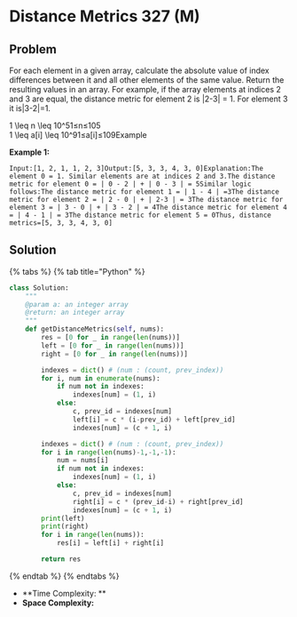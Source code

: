 # Distance Metrics 327 (M)

## Problem

For each element in a given array, calculate the absolute value of index differences between it and all other elements of the same value. Return the resulting values in an array. For example, if the array elements at indices 2 and 3 are equal, the distance metric for element 2 is |2-3| = 1. For element 3 it is|3-2|=1.

1 \leq n \leq 10^51≤n≤105\
1 \leq a\[i] \leq 10^91≤a\[i]≤109Example

**Example 1:**

```
Input:[1, 2, 1, 1, 2, 3]Output:[5, 3, 3, 4, 3, 0]Explanation:The element 0 = 1. Similar elements are at indices 2 and 3.The distance metric for element 0 = | 0 - 2 | + | 0 - 3 | = 5Similar logic follows:The distance metric for element 1 = | 1 - 4 | =3The distance metric for element 2 = | 2 - 0 | + | 2-3 | = 3The distance metric for element 3 = | 3 - 0 | + | 3 - 2 | = 4The distance metric for element 4 = | 4 - 1 | = 3The distance metric for element 5 = 0Thus, distance metrics=[5, 3, 3, 4, 3, 0]
```

## Solution

{% tabs %}
{% tab title="Python" %}
```python
class Solution:
    """
    @param a: an integer array
    @return: an integer array
    """
    def getDistanceMetrics(self, nums):
        res = [0 for _ in range(len(nums))]
        left = [0 for _ in range(len(nums))]
        right = [0 for _ in range(len(nums))]

        indexes = dict() # (num : (count, prev_index))
        for i, num in enumerate(nums):
            if num not in indexes:
                indexes[num] = (1, i)
            else:
                c, prev_id = indexes[num]
                left[i] = c * (i-prev_id) + left[prev_id]
                indexes[num] = (c + 1, i)

        indexes = dict() # (num : (count, prev_index))
        for i in range(len(nums)-1,-1,-1):
            num = nums[i]
            if num not in indexes:
                indexes[num] = (1, i)
            else:
                c, prev_id = indexes[num]
                right[i] = c * (prev_id-i) + right[prev_id]
                indexes[num] = (c + 1, i)
        print(left)
        print(right)
        for i in range(len(nums)):
            res[i] = left[i] + right[i]

        return res
```
{% endtab %}
{% endtabs %}

* **Time Complexity: **
* **Space Complexity:**
